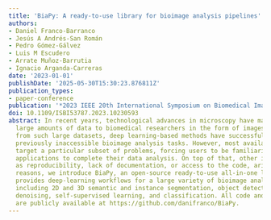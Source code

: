 ```yaml
---
title: 'BiaPy: A ready-to-use library for bioimage analysis pipelines'
authors:
- Daniel Franco-Barranco
- Jesús A Andrés-San Román
- Pedro Gómez-Gálvez
- Luis M Escudero
- Arrate Muñoz-Barrutia
- Ignacio Arganda-Carreras
date: '2023-01-01'
publishDate: '2025-05-30T15:30:23.876811Z'
publication_types:
- paper-conference
publication: '*2023 IEEE 20th International Symposium on Biomedical Imaging (ISBI)*'
doi: 10.1109/ISBI53787.2023.10230593
abstract: In recent years, technological advances in microscopy have made available
  large amounts of data to biomedical researchers in the form of images. By learning
  from such large datasets, deep learning-based methods have successfully addressed
  previously inaccessible bioimage analysis tasks. However, most available solutions
  target a particular subset of problems, forcing users to be familiarized with different
  applications to complete their data analysis. On top of that, other issues, such
  as reproducibility, lack of documentation, or access to the code, arise. For these
  reasons, we introduce BiaPy, an open-source ready-to-use all-in-one library that
  provides deep-learning workflows for a large variety of bioimage analysis tasks,
  including 2D and 3D semantic and instance segmentation, object detection, super-resolution,
  denoising, self-supervised learning, and classification. All code and documentation
  are publicly available at https://github.com/danifranco/BiaPy.
---
```

